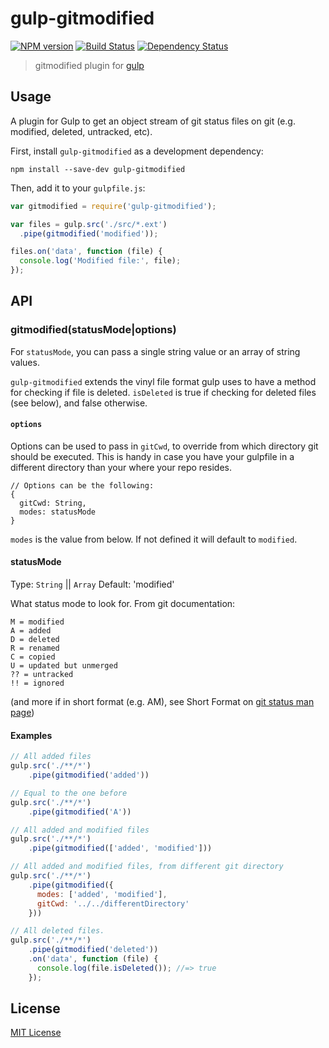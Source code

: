 # gulp-gitmodified
[![NPM version][npm-image]][npm-url] [![Build Status][travis-image]][travis-url] [![Dependency Status][depstat-image]][depstat-url]

> gitmodified plugin for [gulp](https://github.com/gulpjs/gulp)

## Usage

A plugin for Gulp to get an object stream of git status files on git (e.g. modified, deleted, untracked, etc).

First, install `gulp-gitmodified` as a development dependency:

```shell
npm install --save-dev gulp-gitmodified
```

Then, add it to your `gulpfile.js`:

```javascript
var gitmodified = require('gulp-gitmodified');

var files = gulp.src('./src/*.ext')
  .pipe(gitmodified('modified'));

files.on('data', function (file) {
  console.log('Modified file:', file);
});
```

## API

### gitmodified(statusMode|options)

For `statusMode`, you can pass a single string value or an array of string values.

`gulp-gitmodified` extends the vinyl file format gulp uses to have a method
for checking if file is deleted. `isDeleted` is true if checking for deleted
files (see below), and false otherwise.

#### `options`

Options can be used to pass in `gitCwd`, to override from which directory
git should be executed. This is handy in case you have your gulpfile in a
different directory than your where your repo resides.

```
// Options can be the following:
{
  gitCwd: String,
  modes: statusMode
}
```

`modes` is the value from below. If not defined it will default to `modified`.

#### statusMode

Type: `String` || `Array`
Default: 'modified'

What status mode to look for. From git documentation:

```
M = modified
A = added
D = deleted
R = renamed
C = copied
U = updated but unmerged
?? = untracked
!! = ignored
```

(and more if in short format (e.g. AM), see Short Format on [git status man page](https://www.kernel.org/pub/software/scm/git/docs/git-status.html))

#### Examples

```javascript
// All added files
gulp.src('./**/*')
    .pipe(gitmodified('added'))
```

```javascript
// Equal to the one before
gulp.src('./**/*')
    .pipe(gitmodified('A'))
```

```javascript
// All added and modified files
gulp.src('./**/*')
    .pipe(gitmodified(['added', 'modified']))
```

```javascript
// All added and modified files, from different git directory
gulp.src('./**/*')
    .pipe(gitmodified({
      modes: ['added', 'modified'],
      gitCwd: '../../differentDirectory'
    }))
```

```javascript
// All deleted files.
gulp.src('./**/*')
    .pipe(gitmodified('deleted'))
    .on('data', function (file) {
      console.log(file.isDeleted()); //=> true
    });
```

## License

[MIT License](http://en.wikipedia.org/wiki/MIT_License)

[npm-url]: https://npmjs.org/package/gulp-gitmodified
[npm-image]: https://badge.fury.io/js/gulp-gitmodified.png

[travis-url]: http://travis-ci.org/mikaelbr/gulp-gitmodified
[travis-image]: https://secure.travis-ci.org/mikaelbr/gulp-gitmodified.png?branch=master

[depstat-url]: https://david-dm.org/mikaelbr/gulp-gitmodified
[depstat-image]: https://david-dm.org/mikaelbr/gulp-gitmodified.png
